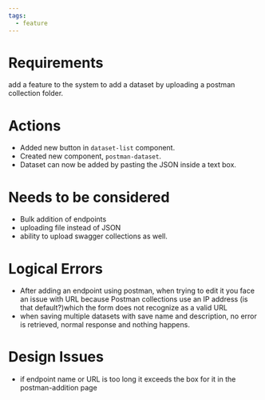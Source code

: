 ```yaml
---
tags:
  - feature
---
```

# Requirements
add a feature to the system to add a dataset by uploading a postman collection folder.
# Actions
-  Added new button in `dataset-list` component.
 - Created new component, `postman-dataset`. 
 - Dataset can now be added by pasting the JSON inside a text box.
# Needs to be considered
- Bulk addition of endpoints
- uploading file instead of JSON
- ability to upload swagger collections as well.
# Logical Errors
- After adding an endpoint using postman, when trying to edit it you face an issue with URL because Postman collections use an IP address (is that default?)which the form does not recognize as a valid URL
- when saving multiple datasets with save name and description, no error is retrieved, normal response and nothing happens.

# Design Issues
- if endpoint name or URL is too long it exceeds the box for it in the postman-addition page